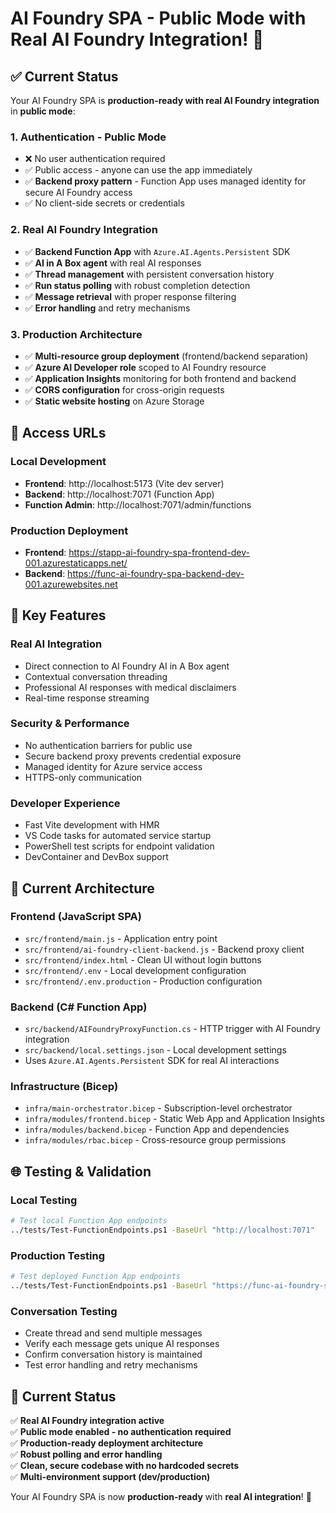 # AI Foundry SPA - Public Mode with Real AI Foundry Integration! 🚀

## ✅ **Current Status**

Your AI Foundry SPA is **production-ready with real AI Foundry integration** in **public mode**:

### **1. Authentication - Public Mode**
- ❌ No user authentication required
- ✅ Public access - anyone can use the app immediately
- ✅ **Backend proxy pattern** - Function App uses managed identity for secure AI Foundry access
- ✅ No client-side secrets or credentials

### **2. Real AI Foundry Integration**
- ✅ **Backend Function App** with `Azure.AI.Agents.Persistent` SDK
- ✅ **AI in A Box agent** with real AI responses
- ✅ **Thread management** with persistent conversation history
- ✅ **Run status polling** with robust completion detection
- ✅ **Message retrieval** with proper response filtering
- ✅ **Error handling** and retry mechanisms

### **3. Production Architecture**
- ✅ **Multi-resource group deployment** (frontend/backend separation)
- ✅ **Azure AI Developer role** scoped to AI Foundry resource
- ✅ **Application Insights** monitoring for both frontend and backend
- ✅ **CORS configuration** for cross-origin requests
- ✅ **Static website hosting** on Azure Storage

## 🚀 **Access URLs**

### **Local Development**
- **Frontend**: http://localhost:5173 (Vite dev server)
- **Backend**: http://localhost:7071 (Function App)
- **Function Admin**: http://localhost:7071/admin/functions

### **Production Deployment**
- **Frontend**: https://stapp-ai-foundry-spa-frontend-dev-001.azurestaticapps.net/
- **Backend**: https://func-ai-foundry-spa-backend-dev-001.azurewebsites.net

## 🔧 **Key Features**

### **Real AI Integration**
- Direct connection to AI Foundry AI in A Box agent
- Contextual conversation threading
- Professional AI responses with medical disclaimers
- Real-time response streaming

### **Security & Performance**
- No authentication barriers for public use
- Secure backend proxy prevents credential exposure
- Managed identity for Azure service access
- HTTPS-only communication

### **Developer Experience**
- Fast Vite development with HMR
- VS Code tasks for automated service startup
- PowerShell test scripts for endpoint validation
- DevContainer and DevBox support

## 📁 **Current Architecture**

### **Frontend (JavaScript SPA)**
- `src/frontend/main.js` - Application entry point
- `src/frontend/ai-foundry-client-backend.js` - Backend proxy client
- `src/frontend/index.html` - Clean UI without login buttons
- `src/frontend/.env` - Local development configuration
- `src/frontend/.env.production` - Production configuration

### **Backend (C# Function App)**
- `src/backend/AIFoundryProxyFunction.cs` - HTTP trigger with AI Foundry integration
- `src/backend/local.settings.json` - Local development settings
- Uses `Azure.AI.Agents.Persistent` SDK for real AI interactions

### **Infrastructure (Bicep)**
- `infra/main-orchestrator.bicep` - Subscription-level orchestrator
- `infra/modules/frontend.bicep` - Static Web App and Application Insights
- `infra/modules/backend.bicep` - Function App and dependencies
- `infra/modules/rbac.bicep` - Cross-resource group permissions

## 🌐 **Testing & Validation**

### **Local Testing**
```bash
# Test local Function App endpoints
../tests/Test-FunctionEndpoints.ps1 -BaseUrl "http://localhost:7071"
```

### **Production Testing**
```bash
# Test deployed Function App endpoints
../tests/Test-FunctionEndpoints.ps1 -BaseUrl "https://func-ai-foundry-spa-backend-dev-001.azurewebsites.net"
```

### **Conversation Testing**
- Create thread and send multiple messages
- Verify each message gets unique AI responses
- Confirm conversation history is maintained
- Test error handling and retry mechanisms

## 🎯 **Current Status**
✅ **Real AI Foundry integration active**  
✅ **Public mode enabled - no authentication required**  
✅ **Production-ready deployment architecture**  
✅ **Robust polling and error handling**  
✅ **Clean, secure codebase with no hardcoded secrets**  
✅ **Multi-environment support (dev/production)**  

Your AI Foundry SPA is now **production-ready** with **real AI integration**! 🚀
